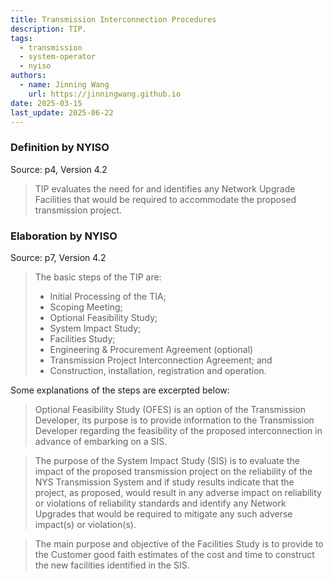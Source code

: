 ```yaml
---
title: Transmission Interconnection Procedures
description: TIP.
tags:
  - transmission
  - system-operator
  - nyiso
authors:
  - name: Jinning Wang
    url: https://jinningwang.github.io
date: 2025-03-15
last_update: 2025-06-22
---
```


### Definition by NYISO

Source: <d-cite key="nyiso2023tei"></d-cite> p4, Version 4.2

> TIP evaluates the need for and identifies any Network Upgrade Facilities that would be required to accommodate the proposed transmission project.

### Elaboration by NYISO

Source: <d-cite key="nyiso2023tei"></d-cite> p7, Version 4.2

> The basic steps of the TIP are:
>
> - Initial Processing of the TIA;
> - Scoping Meeting;
> - Optional Feasibility Study;
> - System Impact Study;
> - Facilities Study;
> - Engineering & Procurement Agreement (optional)
> - Transmission Project Interconnection Agreement; and
> - Construction, installation, registration and operation.

Some explanations of the steps are excerpted below:

> Optional Feasibility Study (OFES) is an option of the Transmission Developer, its purpose is to provide information to the Transmission Developer regarding the feasibility of the proposed interconnection in advance of embarking on a SIS.

> The purpose of the System Impact Study (SIS) is to evaluate the impact of the proposed transmission project on the reliability of the NYS Transmission System and if study results indicate that the project, as proposed, would result in any adverse impact on reliability or violations of reliability standards and identify any Network Upgrades that would be required to mitigate any such adverse impact(s) or violation(s).

> The main purpose and objective of the Facilities Study is to provide to the Customer good faith estimates of the cost and time to construct the new facilities identified in the SIS.
